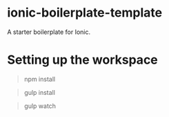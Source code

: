 # ionic-boilerplate-template
A starter boilerplate for Ionic.


# Setting up the workspace
> npm install

> gulp install

> gulp watch